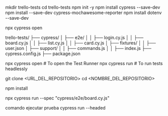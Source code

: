 mkdir trello-tests
cd trello-tests
npm init -y
npm install cypress --save-dev
npm install --save-dev cypress-mochawesome-reporter
npm install dotenv --save-dev


npx cypress open


trello-tests/
├── cypress/
│   ├── e2e/
│   │   ├── login.cy.js
│   │   ├── board.cy.js
│   │   ├── list.cy.js
│   │   ├── card.cy.js
│   ├── fixtures/
│   │   ├── user.json
│   ├── support/
│   │   ├── commands.js
│   │   ├── index.js
├── cypress.config.js
├── package.json



npx cypress open  # To open the Test Runner
npx cypress run   # To run tests headlessly


git clone <URL_DEL_REPOSITORIO>
cd <NOMBRE_DEL_REPOSITORIO>


npm install


npx cypress run --spec "cypress/e2e/board.cy.js"


comando ejecutar prueba
cypress run --headed
